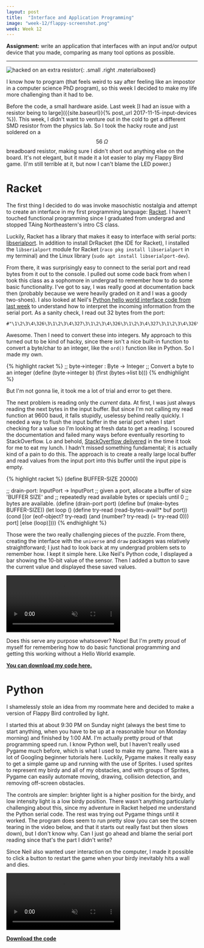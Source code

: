 ```yaml
---
layout: post
title:  "Interface and Application Programming"
image: "week-12/flappy-screenshot.png"
week: Week 12
---
```


**Assignment:** write an application that interfaces with an input and/or output device that you made, comparing as many tool options as possible.

<!-- more -->

---

![hacked on an extra resistor]({{site.baseurl}}/assets/week-12/hardware-hack.jpg){: .small .right .materialboxed}

I know how to program (that feels weird to say after feeling like an impostor in a computer science PhD program), so this week I decided to make my life more challenging than it had to be.

Before the code, a small hardware aside. Last week [I had an issue with a resistor being to large]({{site.baseurl}}{% post_url 2017-11-15-input-devices %}). This week, I didn't want to venture out in the cold to get a different SMD resistor from the physics lab. So I took the hacky route and just soldered on a $$56~\Omega$$ breadboard resistor, making sure I didn't short out anything else on the board. It's not elegant, but it made it a lot easier to play my Flappy Bird game. (I'm still terrible at it, but now I can't blame the LED power.)

# Racket

The first thing I decided to do was invoke masochistic nostalgia and attempt to create an interface in my first programming language: [Racket](https://racket-lang.org/). I haven't touched functional programming since I graduated from undergrad and stopped TAing Northeastern's intro CS class.

Luckily, Racket has a library that makes it easy to interface with serial ports: [libserialport](https://docs.racket-lang.org/libserialport/index.html). In addition to install DrRacket (the IDE for Racket), I installed the `libserialport` module for Racket (`raco pkg install libserialport` in my terminal) and the Linux library (`sudo apt install libserialport-dev`).

From there, it was surprisingly easy to connect to the serial port and read bytes from it out to the console. I pulled out some code back from when I took this class as a sophomore in undergrad to remember how to do some basic functionality. I've got to say, I was really good at documentation back then (probably because we were heavily graded on it and I was a goody two-shoes). I also looked at Neil's [Python hello world interface code from last week](http://academy.cba.mit.edu/classes/input_devices/light/hello.light.45.py) to understand how to interpret the incoming information from the serial port. As a sanity check, I read out 32 bytes from the port:

```
#"\1\2\3\4\326\3\1\2\3\4\327\3\1\2\3\4\326\3\1\2\3\4\327\3\1\2\3\4\326\3\1\2"
```

Awesome. Then I need to convert these into integers. My approach to this turned out to be kind of hacky, since there isn't a nice built-in function to convert a byte/char to an integer, like the `ord()` function like in Python. So I made my own. 

{% highlight racket %}
;; byte->integer : Byte -> Integer
;; Convert a byte to an integer
(define (byte->integer b)
  (first (bytes->list b)))
{% endhighlight %}

But I'm not gonna lie, it took me a lot of trial and error to get there.

The next problem is reading only the *current* data. At first, I was just always reading the next bytes in the input buffer. But since I'm not calling my read function at 9600 baud, it falls stupidly, uselessy behind really quickly. I needed a way to flush the input buffer in the serial port when I start checking for a value so I'm looking at fresh data to get a reading. I scoured the documentation and failed many ways before eventually resorting to StackOverflow. Lo and behold, [StackOverflow delivered](https://stackoverflow.com/questions/47516364/flush-input-buffer-in-racket/47517053#47517053) in the time it took for me to eat my lunch. I hadn't missed something fundamental; it is actually kind of a pain to do this. The approach is to create a really large local buffer and read values from the input port into this buffer until the input pipe is empty.

{% highlight racket %}
(define BUFFER-SIZE 20000)

;; drain-port: InputPort -> InputPort
;; given a port, allocate a buffer of size 'BUFFER SIZE' and
;; repeatedly read available bytes or specials until 0
;; bytes are available.
(define (drain-port port)
  (define buf (make-bytes BUFFER-SIZE))
  (let loop ()
    (define try-read (read-bytes-avail!* buf port))
    (cond [(or (eof-object? try-read)
               (and (number? try-read) (= try-read 0)))
           port]
          [else
           (loop)])))
{% endhighlight %}

Those were the two really challenging pieces of the puzzle. From there, creating the interface with the `universe` and `draw` packages was relatively straightforward; I just had to look back at my undergrad problem sets to remember how. I kept it simple here. Like Neil's Python code, I displayed a bar showing the 10-bit value of the sensor. Then I added a button to save the current value and displayed these saved values.

<video loop autoplay muted class="medium">
    <source src="{{site.baseurl}}/assets/week-12/racket-interface.mp4" type="video/mp4">
    Your browser does not support the video tag.
</video>

Does this serve any purpose whatsoever? Nope! But I'm pretty proud of myself for remembering how to do basic functional programming and getting this working without a Hello World example.

**[You can download my code here.]({{site.baseurl}}/assets/week-12/interface.rkt)**

# Python

I shamelessly stole an idea from my roommate here and decided to make a version of Flappy Bird controlled by light.
 
I started this at about 9:30 PM on Sunday night (always the best time to start anything, when you have to be up at a reasonable hour on Monday morning) and finished by 1:00 AM. I'm actually pretty proud of that programming speed run. I know Python well, but I haven't really used Pygame much before, which is what I used to make my game. There was a lot of Googling beginner tutorials here. Luckily, Pygame makes it really easy to get a simple game up and running with the use of Sprites. I used sprites to represent my birdy and all of my obstacles, and with groups of Sprites, Pygame can easily automate moving, drawing, collision detection, and removing off-screen obstacles.

The controls are simpler: brighter light is a higher position for the birdy, and low intensity light is a low birdy position. There wasn't anything particularly challenging about this, since my adventure in Racket helped me understand the Python serial code. The rest was trying out Pygame things until it worked. The program does seem to run pretty slow (you can see the screen tearing in the video below, and that it starts out really fast but then slows down), but I don't know why. Can I just go ahead and blame the serial port reading since that's the part I didn't write?
  
Since Neil also wanted user interaction on the computer, I made it possible to click a button to restart the game when your birdy inevitably hits a wall and dies.

<video loop autoplay muted>
    <source src="{{site.baseurl}}/assets/week-12/flappy-bird.mp4" type="video/mp4">
    Your browser does not support the video tag.
</video>

**[Download the code]({{site.baseurl}}/assets/week-12/flappy-python.zip)**
